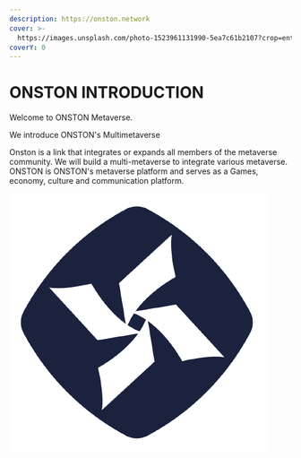 ```yaml
---
description: https://onston.network
cover: >-
  https://images.unsplash.com/photo-1523961131990-5ea7c61b2107?crop=entropy&cs=srgb&fm=jpg&ixid=MnwxOTcwMjR8MHwxfHNlYXJjaHw2fHxnb3Zlcm5hbmNlfGVufDB8fHx8MTYzOTI1MjEwOQ&ixlib=rb-1.2.1&q=85
coverY: 0
---
```


# ONSTON INTRODUCTION

Welcome to ONSTON Metaverse.

We introduce ONSTON's Multimetaverse

Onston is a link that integrates or expands all members of the metaverse community. We will build a multi-metaverse to integrate various metaverse. ONSTON is ONSTON's metaverse platform and serves as a Games, economy, culture and communication platform.

![](.gitbook/assets/onston.png)
